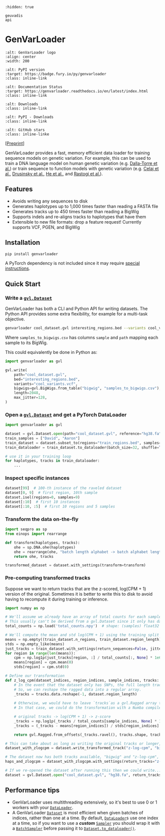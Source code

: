 ```{toctree}
:hidden: true

geuvadis
api
```

# GenVarLoader

```{image} _static/gvl_logo.png
:alt: GenVarLoader logo
:align: center
:width: 200
```

```{image} https://badge.fury.io/py/genvarloader.svg
:alt: PyPI version
:target: https://badge.fury.io/py/genvarloader
:class: inline-link
```

```{image} https://readthedocs.org/projects/genvarloader/badge/?version=latest
:alt: Documentation Status
:target: https://genvarloader.readthedocs.io/en/latest/index.html
:class: inline-link
```

```{image} https://static.pepy.tech/badge/genvarloader
:alt: Downloads
:class: inline-link
```

```{image} https://img.shields.io/pypi/dm/genvarloader
:alt: PyPI - Downloads
:class: inline-link
```

```{image} https://badgen.net/github/stars/mcvickerlab/GenVarLoader
:alt: GitHub stars
:class: inline-linke
```

[[Preprint](https://www.biorxiv.org/content/10.1101/2025.01.15.633240v1)]

GenVarLoader provides a fast, memory efficient data loader for training sequence models on genetic variation. For example, this can be used to train a DNA language model on human genetic variation (e.g. [Dalla-Torre et al.](https://www.biorxiv.org/content/10.1101/2023.01.11.523679)) or train sequence to function models with genetic variation (e.g. [Celaj et al.](https://www.biorxiv.org/content/10.1101/2023.09.20.558508v1), [Drusinsky et al.](https://www.biorxiv.org/content/10.1101/2024.07.27.605449v1), [He et al.](https://www.biorxiv.org/content/10.1101/2024.10.15.618510v1), and [Rastogi et al.](https://www.biorxiv.org/content/10.1101/2024.09.23.614632v1)).

## Features
- Avoids writing any sequences to disk
- Generates haplotypes up to 1,000 times faster than reading a FASTA file
- Generates tracks up to 450 times faster than reading a BigWig
- Supports indels and re-aligns tracks to haplotypes that have them
- Extensible to new file formats: drop a feature request! Currently supports VCF, PGEN, and BigWig

## Installation

```bash
pip install genvarloader
```

A PyTorch dependency is not included since it may require [special instructions](https://pytorch.org/get-started/locally/).

## Quick Start

### Write a [`gvl.Dataset`](api.md#genvarloader.Dataset)

GenVarLoader has both a CLI and Python API for writing datasets. The Python API provides some extra flexibility, for example for a multi-task objective.

```bash
genvarloader cool_dataset.gvl interesting_regions.bed --variants cool_variants.vcf --bigwig-table samples_to_bigwigs.csv --length 2048 --max-jitter 128
```

Where `samples_to_bigwigs.csv` has columns `sample` and `path` mapping each sample to its BigWig.

This could equivalently be done in Python as:

```python
import genvarloader as gvl

gvl.write(
    path="cool_dataset.gvl",
    bed="interesting_regions.bed",
    variants="cool_variants.vcf",
    bigwigs=gvl.BigWigs.from_table("bigwig", "samples_to_bigwigs.csv"),
    length=2048,
    max_jitter=128,
)
```

### Open a [`gvl.Dataset`](api.md#genvarloader.Dataset) and get a PyTorch DataLoader

```python
import genvarloader as gvl

dataset = gvl.Dataset.open(path="cool_dataset.gvl", reference="hg38.fa")
train_samples = ["David", "Aaron"]
train_dataset = dataset.subset_to(regions="train_regions.bed", samples=train_samples)
train_dataloader = train_dataset.to_dataloader(batch_size=32, shuffle=True, num_workers=1)

# use it in your training loop
for haplotypes, tracks in train_dataloader:
    ...
```

### Inspect specific instances

```python
dataset[99]  # 100-th instance of the raveled dataset
dataset[0, 9]  # first region, 10th sample
dataset.isel(regions=0, samples=9)
dataset[:10]  # first 10 instances
dataset[:10, :5]  # first 10 regions and 5 samples
```

### Transform the data on-the-fly

```python
import seqpro as sp
from einops import rearrange

def transform(haplotypes, tracks):
    ohe = sp.DNA.ohe(haplotypes)
    ohe = rearrange(ohe, "batch length alphabet -> batch alphabet length")
    return ohe, tracks

transformed_dataset = dataset.with_settings(transform=transform)
```

### Pre-computing transformed tracks

Suppose we want to return tracks that are the z-scored, log(CPM + 1) version of the original. Sometimes it is better to write this to disk to avoid having to recompute it during training or inference.

```python
import numpy as np

# We'll assume we already have an array of total counts for each sample.
# This usually can't be derived from a gvl.Dataset since it only has data for specific regions.
total_counts = np.load('total_counts.npy')  # shape: (samples) float32

# We'll compute the mean and std log(CPM + 1) using the training split
means = np.empty((train_dataset.n_regions, train_dataset.region_length), np.float32)
stds = np.empty_like(means)
just_tracks = train_dataset.with_settings(return_sequences=False, jitter=0)
for region in range(len(means)):
    cpm = np.log1p(just_tracks[region, :] / total_counts[:, None] * 1e6)
    means[region] = cpm.mean(0)
    stds[region] = cpm.std(0)

# Define our transformation
def z_log_cpm(dataset_indices, region_indices, sample_indices, tracks: gvl.Ragged[np.float32]):
    # In the event that the dataset only has SNPs, the full length tracks will all be the same length.
    # So, we can reshape the ragged data into a regular array.
    _tracks = tracks.data.reshape(-1, dataset.region_length)
    
    # Otherwise, we would have to leave `tracks`as a gvl.Ragged array to accommodate different lengths.
    # In that case, we could do the transformation with a Numba compiled function instead.

    # original tracks -> log(CPM + 1) -> z-score
    _tracks = np.log1p(_tracks / total_counts[sample_indices, None] * 1e6)
    _tracks = (_tracks - means[region_indices]) / stds[region_indices]

    return gvl.Ragged.from_offsets(_tracks.ravel(), tracks.shape, tracks.offsets)

# This can take about as long as writing the original tracks or longer, depending on the transformation.
dataset_with_zlogcpm = dataset.write_transformed_track("z-log-cpm", "bigwig", transform=z_log_cpm)

# The dataset now has both tracks available, "bigwig" and "z-log-cpm", and we can choose to return either one or both.
haps_and_zlogcpm = dataset_with_zlogcpm.with_settings(return_tracks="z-log-cpm")

# If we re-opened the dataset after running this then we could write...
dataset = gvl.Dataset.open("cool_dataset.gvl", "hg38.fa", return_tracks="z-log-cpm")
```

## Performance tips
- GenVarLoader uses multithreading extensively, so it's best to use 0 or 1 workers with your [`DataLoader`](https://pytorch.org/docs/stable/data.html#torch.utils.data.DataLoader).
- A GenVarLoader [`Dataset`](api.md#genvarloader.Dataset) is most efficient when given batches of indices, rather than one at a time. By default, [`DataLoader`](https://pytorch.org/docs/stable/data.html#torch.utils.data.DataLoader)s use one index at a time, so if you want to use a ***custom*** [`Sampler`](https://pytorch.org/docs/stable/data.html#torch.utils.data.Sampler) you should wrap it with a [`BatchSampler`](https://pytorch.org/docs/stable/data.html#torch.utils.data.BatchSampler) before passing it to [`Dataset.to_dataloader()`](api.md#genvarloader.Dataset.to_dataloader).